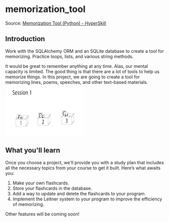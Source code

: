 # memorization_tool

Source: [Memorization Tool (Python) - HyperSkill](https://hyperskill.org/projects/159)

## Introduction

Work with the SQLAlchemy ORM and an SQLite database to create a tool for memorizing. Practice loops, lists, and various string methods.

It would be great to remember anything at any time. Alas, our mental capacity is limited. The good thing is that there are a lot of tools to help us memorize things. In this project, we are going to create a tool for memorizing lines, poems, speeches, and other text-based materials.

![Gif](./250px-Leitner_system_animation.gif)

## What you'll learn

Once you choose a project, we'll provide you with a study plan that includes all the necessary topics from your course to get it built. Here’s what awaits you:
1. Make your own flashcards.
2. Store your flashcards in the database.
3. Add a way to update and delete the flashcards to your program.
4. Implement the Leitner system to your program to improve the efficiency of memorizing.

Other features will be coming soon!

